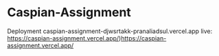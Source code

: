 ﻿# Caspian-Assignment
Deployment
caspian-assignment-djwsrtakk-pranaliadsul.vercel.app
live:
https://caspian-assignment.vercel.app/)https://caspian-assignment.vercel.app/
